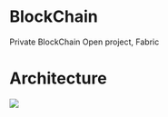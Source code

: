# BlockChain
Private BlockChain Open project, Fabric

# Architecture
<img src="https://developer.ibm.com/kr/wp-content/uploads/sites/98/fabric1.0_02_02.png" />
